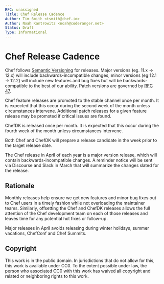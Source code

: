 ```yaml
---
RFC: unassigned
Title: Chef Release Cadence
Author: Tim Smith <tsmith@chef.io>
Author: Noah Kantrowitz <noah@coderanger.net>
Status: Draft
Type: Informational
---
```


# Chef Release Cadence

Chef follows [Semantic Versioning](https://semver.org/) for releases. Major
versions (eg. 11.x -> 12.x) will include backwards-incompatible changes, minor
versions (eg 12.1 -> 12.2) will include new features and bug fixes but will be
backwards-compatible to the best of our ability. Patch versions are governed
by [RFC 47](rfc047-release-process.md).

Chef feature releases are promoted to the stable channel once per month. It is
expected that this occur during the second week of the month unless
circumstances intervene. Additional patch releases for a given feature release
may be promoted if critical issues are found.

ChefDK is released once per month. It is expected that this occur during the
fourth week of the month unless circumstances intervene.

Both Chef and ChefDK will prepare a release candidate in the week prior to the
target release date.

The Chef release in April of each year is a major version release, which will
contain backwards-incompatible changes. A reminder notice will be sent via
Discourse and Slack in March that will summarize the changes slated for the release.

## Rationale

Monthly releases help ensure we get new features and minor bug fixes out to Chef
users in a timely fashion while not overloading the maintainer teams.
Similarly, offsetting the Chef and ChefDK releases allows the full attention of
the Chef development team on each of those releases and leaves time for any
potential hot fixes or follow-up.

Major releases in April avoids releasing during winter holidays, summer
vacations, ChefConf and Chef Summits.

## Copyright

This work is in the public domain. In jurisdictions that do not allow for this,
this work is available under CC0. To the extent possible under law, the person
who associated CC0 with this work has waived all copyright and related or
neighboring rights to this work.
